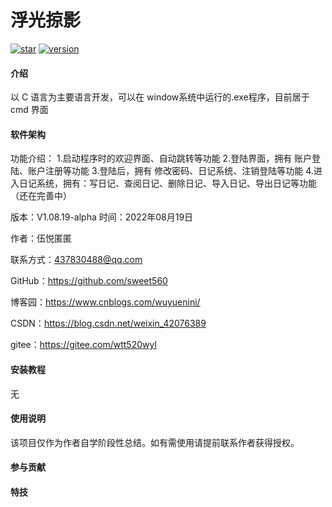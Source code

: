 # 浮光掠影
[![star](https://gitee.com/wtt520wyl/skimming-over-the-surface/badge/star.svg?theme=dark)](https://gitee.com/wtt520wyl/skimming-over-the-surface/stargazers)
[![version](https://badgen.net/badge/version/V1.08.19-alpha/blue?icon=github&label)](https://badgen.net/badge/version/V1.08.19-alpha/blue?icon=github&label)
#### 介绍

以 C 语言为主要语言开发，可以在 window系统中运行的.exe程序，目前居于 cmd 界面 

#### 软件架构

功能介绍：
        1.启动程序时的欢迎界面、自动跳转等功能
        2.登陆界面，拥有 账户登陆、账户注册等功能
        3.登陆后，拥有 修改密码、日记系统、注销登陆等功能
        4.进入日记系统，拥有：写日记、查阅日记、删除日记、导入日记、导出日记等功能（还在完善中）

版本：V1.08.19-alpha 时间：2022年08月19日

作者：伍悦匿匿

联系方式：437830488@qq.com 

GitHub：https://github.com/sweet560

博客园：https://www.cnblogs.com/wuyuenini/

CSDN：https://blog.csdn.net/weixin_42076389

gitee：https://gitee.com/wtt520wyl

#### 安装教程

无

#### 使用说明

该项目仅作为作者自学阶段性总结。如有需使用请提前联系作者获得授权。

#### 参与贡献

#### 特技
